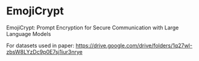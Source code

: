 # EmojiCrypt

EmojiCrypt: Prompt Encryption for Secure Communication with Large Language Models

For datasets used in paper: https://drive.google.com/drive/folders/1q27wI-zbsW8LYzDc9p0E7sj1iur3nrye

